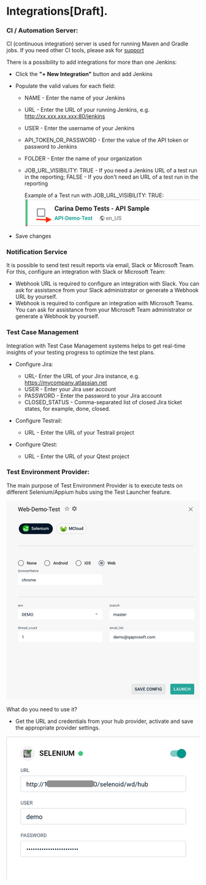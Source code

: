 # Integrations[Draft].

### CI / Automation Server:
CI (continuous integration) server is used for running Maven and Gradle jobs.
If you need other CI tools, please ask for [support](https://t.me/zebrunner)

There is a possibility to add integrations for more than one Jenkins:
 * Click the **"+ New Integration"** button and add Jenkins
 * Populate the valid values for each field:
   * NAME - Enter the name of your Jenkins
   * URL - Enter the URL of your running Jenkins, e.g. http://xx.xxx.xxx.xxx:80/jenkins
   * USER - Enter the username of your Jenkins
   * API_TOKEN_OR_PASSWORD - Enter the value of the API token or password to Jenkins
   * FOLDER - Enter the name of your organization 
   * JOB_URL_VISIBILITY: TRUE - If you need a Jenkins URL of a test run in the reporting;  FALSE - If you don't need an URL of a test run in the reporting
   
      Example of a Test run with JOB_URL_VISIBILITY: TRUE:
     ![Integration](https://github.com/zebrunner/documentation/blob/master/docs/assets/images/job_url_visibility.png?raw=true)
    
 * Save changes

### Notification Service
It is possible to send test result reports via email, Slack or Microsoft Team.
For this, configure an integration with Slack or Microsoft Team:
   * Webhook URL is required to configure an integration with Slack. You can ask for assistance from your Slack administrator or generate a Webhook URL by yourself.
   * Webhook is required to configure an integration with Microsoft Teams. You can ask for assistance from your Microsoft Team administrator or generate a Webhook by yourself.

### Test Case Management
Integration with Test Case Management systems helps to get real-time insights of your testing progress to optimize the test plans.

 * Configure Jira:
   * URL- Enter the URL of your Jira instance, e.g. https://mycompany.atlassian.net
   * USER - Enter your Jira user account
   * PASSWORD - Enter the password to your Jira account
   * CLOSED_STATUS - Comma-separated list of closed Jira ticket states, for example, done, closed. 
  
 * Configure Testrail:
   * URL - Enter the URL of your Testrail project
  
 * Configure Qtest:
   * URL - Enter the URL of your Qtest project
   
### Test Environment Provider:
The main purpose of Test Environment Provider is to execute tests on different Selenium/Appium hubs using the Test Launcher feature.

![Launcher](https://github.com/zebrunner/documentation/blob/master/docs/assets/images/launcher.png?raw=true)

What do you need to use it?
   * Get the URL and credentials from your hub provider, activate and save the appropriate provider settings. 

![Selenium Hub](https://github.com/zebrunner/documentation/blob/master/docs/assets/images/selenium.png?raw=true)

